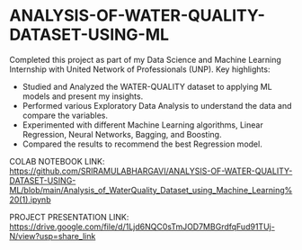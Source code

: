 # ANALYSIS-OF-WATER-QUALITY-DATASET-USING-ML
Completed this project as part of my Data Science and Machine Learning Internship with United Network of Professionals (UNP). Key highlights:
- Studied and Analyzed the WATER-QUALITY dataset to applying ML models and present my insights. 
- Performed various Exploratory Data Analysis to understand the data and compare the variables.
- Experimented with different Machine Learning algorithms, Linear Regression, Neural Networks, Bagging, and Boosting.
- Compared the results to recommend the best Regression model. 

COLAB NOTEBOOK LINK: https://github.com/SRIRAMULABHARGAVI/ANALYSIS-OF-WATER-QUALITY-DATASET-USING-ML/blob/main/Analysis_of_WaterQuality_Dataset_using_Machine_Learning%20(1).ipynb

PROJECT PRESENTATION LINK: https://drive.google.com/file/d/1Ljd6NQC0sTmJOD7MBGrdfqFud91TUj-N/view?usp=share_link
